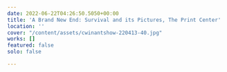 ```yaml
---
date: 2022-06-22T04:26:50.5050+00:00
title: 'A Brand New End: Survival and its Pictures, The Print Center'
location: ''
cover: "/content/assets/cwinantshow-220413-40.jpg"
works: []
featured: false
solo: false

---
```


